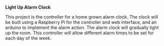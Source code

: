 **Light Up Alarm Clock**

This project is the controller for a home grown alarm clock.
The clock will be built using a Raspberry Pi for the controller and web interface, 
and an arduino to implement the alarm action.
The alarm clock will gradually light up the room.
This controller will allow different alarm times to be set for each day of the week.
